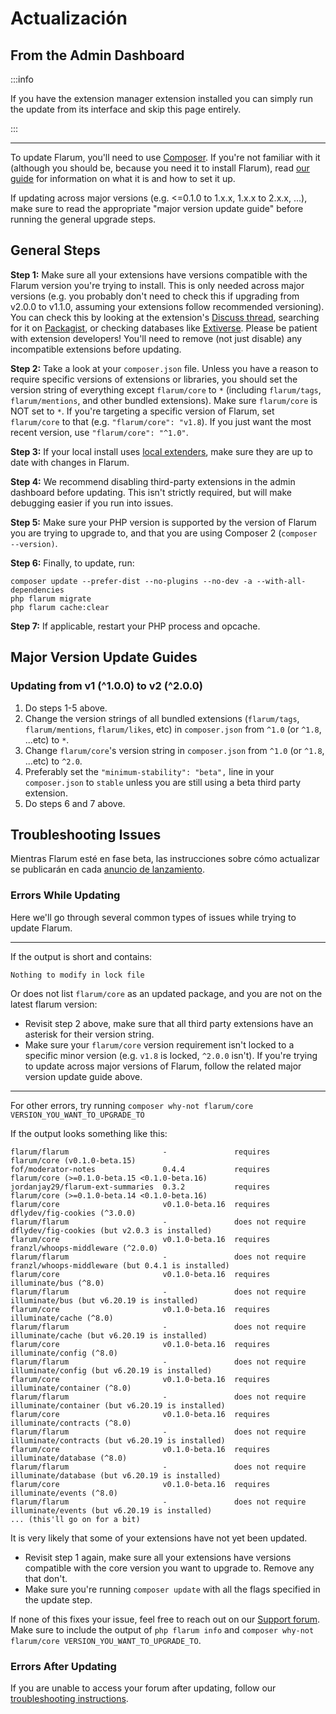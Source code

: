 # Actualización

## From the Admin Dashboard

:::info

If you have the extension manager extension installed you can simply run the update from its interface and skip this page entirely.

:::

---

To update Flarum, you'll need to use [Composer](https://getcomposer.org). If you're not familiar with it (although you should be, because you need it to install Flarum), read [our guide](composer.md) for information on what it is and how to set it up.

If updating across major versions (e.g. <=0.1.0 to 1.x.x, 1.x.x to 2.x.x, ...), make sure to read the appropriate "major version update guide" before running the general upgrade steps.

## General Steps

**Step 1:** Make sure all your extensions have versions compatible with the Flarum version you're trying to install. This is only needed across major versions (e.g. you probably don't need to check this if upgrading from v2.0.0 to v1.1.0, assuming your extensions follow recommended versioning). You can check this by looking at the extension's [Discuss thread](https://discuss.flarum.org/t/extensions), searching for it on [Packagist](http://packagist.org/), or checking databases like [Extiverse](https://extiverse.com). Please be patient with extension developers! You'll need to remove (not just disable) any incompatible extensions before updating.

**Step 2:** Take a look at your `composer.json` file. Unless you have a reason to require specific versions of extensions or libraries, you should set the version string of everything except `flarum/core` to `*` (including `flarum/tags`, `flarum/mentions`, and other bundled extensions). Make sure `flarum/core` is NOT set to `*`. If you're targeting a specific version of Flarum, set `flarum/core` to that (e.g. `"flarum/core": "v1.8`). If you just want the most recent version, use `"flarum/core": "^1.0"`.

**Step 3:** If your local install uses [local extenders](extenders.md), make sure they are up to date with changes in Flarum.

**Step 4:** We recommend disabling third-party extensions in the admin dashboard before updating. This isn't strictly required, but will make debugging easier if you run into issues.

**Step 5:** Make sure your PHP version is supported by the version of Flarum you are trying to upgrade to, and that you are using Composer 2 (`composer --version)`.

**Step 6:** Finally, to update, run:

```
composer update --prefer-dist --no-plugins --no-dev -a --with-all-dependencies
php flarum migrate
php flarum cache:clear
```

**Step 7:** If applicable, restart your PHP process and opcache.

## Major Version Update Guides

### Updating from v1 (^1.0.0) to v2 (^2.0.0)

1. Do steps 1-5 above.
2. Change the version strings of all bundled extensions (`flarum/tags`, `flarum/mentions`, `flarum/likes`, etc) in `composer.json` from `^1.0` (or `^1.8`, ...etc) to `*`.
3. Change `flarum/core`'s version string in `composer.json` from `^1.0` (or `^1.8`, ...etc) to `^2.0`.
4. Preferably set the `"minimum-stability": "beta",` line in your `composer.json` to `stable` unless you are still using a beta third party extension.
5. Do steps 6 and 7 above.

## Troubleshooting Issues

Mientras Flarum esté en fase beta, las instrucciones sobre cómo actualizar se publicarán en cada [anuncio de lanzamiento](https://discuss.flarum.org/t/blog?sort=newest).

### Errors While Updating

Here we'll go through several common types of issues while trying to update Flarum.

---

If the output is short and contains:

```
Nothing to modify in lock file
```

Or does not list `flarum/core` as an updated package, and you are not on the latest flarum version:

- Revisit step 2 above, make sure that all third party extensions have an asterisk for their version string.
- Make sure your `flarum/core` version requirement isn't locked to a specific minor version (e.g. `v1.8` is locked, `^2.0.0` isn't). If you're trying to update across major versions of Flarum, follow the related major version update guide above.

---

For other errors, try running `composer why-not flarum/core VERSION_YOU_WANT_TO_UPGRADE_TO`

If the output looks something like this:

```
flarum/flarum                     -               requires          flarum/core (v0.1.0-beta.15)
fof/moderator-notes               0.4.4           requires          flarum/core (>=0.1.0-beta.15 <0.1.0-beta.16)
jordanjay29/flarum-ext-summaries  0.3.2           requires          flarum/core (>=0.1.0-beta.14 <0.1.0-beta.16)
flarum/core                       v0.1.0-beta.16  requires          dflydev/fig-cookies (^3.0.0)
flarum/flarum                     -               does not require  dflydev/fig-cookies (but v2.0.3 is installed)
flarum/core                       v0.1.0-beta.16  requires          franzl/whoops-middleware (^2.0.0)
flarum/flarum                     -               does not require  franzl/whoops-middleware (but 0.4.1 is installed)
flarum/core                       v0.1.0-beta.16  requires          illuminate/bus (^8.0)
flarum/flarum                     -               does not require  illuminate/bus (but v6.20.19 is installed)
flarum/core                       v0.1.0-beta.16  requires          illuminate/cache (^8.0)
flarum/flarum                     -               does not require  illuminate/cache (but v6.20.19 is installed)
flarum/core                       v0.1.0-beta.16  requires          illuminate/config (^8.0)
flarum/flarum                     -               does not require  illuminate/config (but v6.20.19 is installed)
flarum/core                       v0.1.0-beta.16  requires          illuminate/container (^8.0)
flarum/flarum                     -               does not require  illuminate/container (but v6.20.19 is installed)
flarum/core                       v0.1.0-beta.16  requires          illuminate/contracts (^8.0)
flarum/flarum                     -               does not require  illuminate/contracts (but v6.20.19 is installed)
flarum/core                       v0.1.0-beta.16  requires          illuminate/database (^8.0)
flarum/flarum                     -               does not require  illuminate/database (but v6.20.19 is installed)
flarum/core                       v0.1.0-beta.16  requires          illuminate/events (^8.0)
flarum/flarum                     -               does not require  illuminate/events (but v6.20.19 is installed)
... (this'll go on for a bit)
```

It is very likely that some of your extensions have not yet been updated.

- Revisit step 1 again, make sure all your extensions have versions compatible with the core version you want to upgrade to. Remove any that don't.
- Make sure you're running `composer update` with all the flags specified in the update step.

If none of this fixes your issue, feel free to reach out on our [Support forum](https://discuss.flarum.org/t/support). Make sure to include the output of `php flarum info` and `composer why-not flarum/core VERSION_YOU_WANT_TO_UPGRADE_TO`.

### Errors After Updating

If you are unable to access your forum after updating, follow our [troubleshooting instructions](troubleshoot.md).
